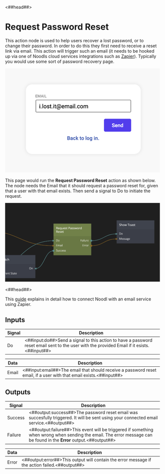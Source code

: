 <##head##>

# Request Password Reset

This action node is used to help users recover a lost password, or to change their password. In order to do this they first need to receive a reset link via email. This action will trigger such an email (it needs to be hooked up via one of Noodls cloud services integrations such as [Zapier](/guides/business-logic/zapier/)). Typically you would use some sort of password recovery page.

![](./request-ui.png)

This page would run the **Request Password Reset** action as shown below. The node needs the <span class="ndl-data">Email</span> that it should request a password reset for, given that a user with that email exists. Then send a signal to <span class="ndl-signal">Do</span> to initiate the request.

<div class="ndl-image-with-background l">

![](./request-nodes.png)

</div>

<##head##>

This [guide](/guides/user-management/) explains in detail how to connect Noodl with an email service using Zapier.

## Inputs

| Signal                             | Description                                                                                                                  |
| ---------------------------------- | ---------------------------------------------------------------------------------------------------------------------------- |
| <span class="ndl-signal">Do</span> | <##input:do##>Send a signal to this action to have a password reset email sent to the user with the provided Email if it esists.<##input##> |

| Data                                | Description                                                                                     |
| ----------------------------------- | ----------------------------------------------------------------------------------------------- |
| <span class="ndl-data">Email</span> | <##input:email##>The email that should receive a password reset email, if a user with that email exists.<##input##> |

## Outputs

| Signal                                  | Description                                                                                                                                                                   |
| --------------------------------------- | ----------------------------------------------------------------------------------------------------------------------------------------------------------------------------- |
| <span class="ndl-signal">Success</span> | <##output:success##>The password reset email was succesfully triggered. It will be sent using your connected email service.<##output##>                                                                                     |
| <span class="ndl-signal">Failure</span> | <##output:failure##>This event will be triggered if something when wrong when sending the email. The error message can be found in the **Error** output.<##output##> |

| Data                                | Description                                                                                     |
| ----------------------------------- | ----------------------------------------------------------------------------------------------- |
| <span class="ndl-data">Error</span> | <##output:error##>This output will contain the error message if the action failed.<##output##> |